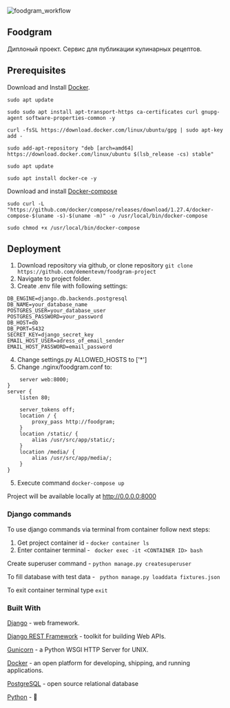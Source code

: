 ![foodgram_workflow](https://github.com/dementevm/foodgram-project/workflows/foodgram_workflow/badge.svg)
## Foodgram
Диплоный проект. Сервис для публикации кулинарных рецептов.
## Prerequisites
Download and Install [Docker](https://www.docker.com/).
```
sudo apt update
```
```
sudo sudo apt install apt-transport-https ca-certificates curl gnupg-agent software-properties-common -y
```
```
curl -fsSL https://download.docker.com/linux/ubuntu/gpg | sudo apt-key add -
```
```
sudo add-apt-repository "deb [arch=amd64] https://download.docker.com/linux/ubuntu $(lsb_release -cs) stable" 
```
```
sudo apt update 
```
```
sudo apt install docker-ce -y 
```
Download and install [Docker-compose](https://docs.docker.com/compose/install/)
```
sudo curl -L "https://github.com/docker/compose/releases/download/1.27.4/docker-compose-$(uname -s)-$(uname -m)" -o /usr/local/bin/docker-compose
```
```
sudo chmod +x /usr/local/bin/docker-compose
```
## Deployment
1. Download repository via github, or clone repository ```git clone https://github.com/dementevm/foodgram-project```
2. Navigate to project folder.
3. Create .env file with following settings: 
```
DB_ENGINE=django.db.backends.postgresql
DB_NAME=your_database_name
POSTGRES_USER=your_database_user
POSTGRES_PASSWORD=your_password
DB_HOST=db
DB_PORT=5432
SECRET_KEY=django_secret_key
EMAIL_HOST_USER=adress_of_email_sender
EMAIL_HOST_PASSWORD=email_password
```
4. Change settings.py ALLOWED_HOSTS to ['*']
5. Change .nginx/foodgram.conf to: 
```upstream foodgram {
    server web:8000;
}
server {
    listen 80;

    server_tokens off;
    location / {
        proxy_pass http://foodgram;
    }
    location /static/ {
        alias /usr/src/app/static/;
    }
    location /media/ {
        alias /usr/src/app/media/;
    }
}  
```
5. Execute command ```docker-compose up```

Project will be available locally at http://0.0.0.0:8000

### Django commands
To use django commands via terminal from container follow next steps:
1. Get project container id - ```docker container ls```
2. Enter container terminal - ``` docker exec -it <CONTAINER ID> bash```

Create superuser command - ```python manage.py createsuperuser```

To fill database with test data - ``` python manage.py loaddata fixtures.json```

To exit container terminal type ```exit```

### Built With
[Django](https://www.djangoproject.com/) - web framework.

[Django REST Framework](https://www.django-rest-framework.org/) - toolkit for building Web APIs.

[Gunicorn](https://gunicorn.org/) - a Python WSGI HTTP Server for UNIX.

[Docker](https://www.docker.com/) - an open platform for developing, shipping, and running applications.

[PostgreSQL](https://www.postgresql.org/) - open source relational database

[Python](https://www.python.org/) - 🐍
